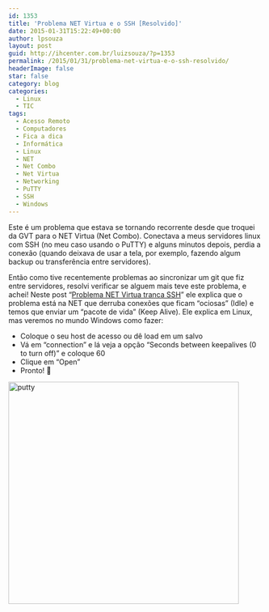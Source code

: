 ```yaml
---
id: 1353
title: 'Problema NET Virtua e o SSH [Resolvido]'
date: 2015-01-31T15:22:49+00:00
author: lpsouza
layout: post
guid: http://ihcenter.com.br/luizsouza/?p=1353
permalink: /2015/01/31/problema-net-virtua-e-o-ssh-resolvido/
headerImage: false
star: false
category: blog
categories:
  - Linux
  - TIC
tags:
  - Acesso Remoto
  - Computadores
  - Fica a dica
  - Informática
  - Linux
  - NET
  - Net Combo
  - Net Virtua
  - Networking
  - PuTTY
  - SSH
  - Windows
---
```

Este é um problema que estava se tornando recorrente desde que troquei da GVT para o NET Virtua (Net Combo). Conectava a meus servidores linux com SSH (no meu caso usando o PuTTY) e alguns minutos depois, perdia a conexão (quando deixava de usar a tela, por exemplo, fazendo algum backup ou transferência entre servidores).

Então como tive recentemente problemas ao sincronizar um git que fiz entre servidores, resolvi verificar se alguem mais teve este problema, e achei! Neste post &#8220;<a title="Problema NET Virtua tranca SSH" href="http://www.delete.com.br/problema-net-virtua-tranca-ssh/" target="_blank">Problema NET Virtua tranca SSH</a>&#8221; ele explica que o problema está na NET que derruba conexões que ficam &#8220;ociosas&#8221; (Idle) e temos que enviar um &#8220;pacote de vida&#8221; (Keep Alive). Ele explica em Linux, mas veremos no mundo Windows como fazer:

  * Coloque o seu host de acesso ou dê load em um salvo
  * Vá em &#8220;connection&#8221; e lá veja a opção &#8220;Seconds between keepalives (0 to turn off)&#8221; e coloque 60
  * Clique em &#8220;Open&#8221;
  * Pronto! 🙂

[<img class=" size-full wp-image-1354 aligncenter" src="http://ihcenter.com.br/luizsouza/files/2015/01/putty.png" alt="putty" width="456" height="439" srcset="https://luizsouza.com.br/wp-content/uploads/2015/01/putty.png 456w, https://luizsouza.com.br/wp-content/uploads/2015/01/putty-300x289.png 300w" sizes="(max-width: 456px) 100vw, 456px" />](http://ihcenter.com.br/luizsouza/files/2015/01/putty.png)

&nbsp;

&nbsp;